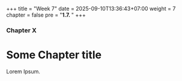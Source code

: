 +++
title = "Week 7"
date = 2025-09-10T13:36:43+07:00
weight = 7
chapter = false
pre = "<b>1.7. </b>"
+++

### Chapter X

# Some Chapter title

Lorem Ipsum.